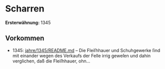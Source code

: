 # Scharren

**Ersterwähnung:** 1345

## Vorkommen
- 1345: [jahre/1345/README.md](../jahre/1345/README.md) – Die Fleiſhhauer und Schuhgewerke ſind mit einander
wegen des Verkaufs der Felle irrig geweſen und dahin
verglichen, daß die Fleiſhhauer, ohn...

